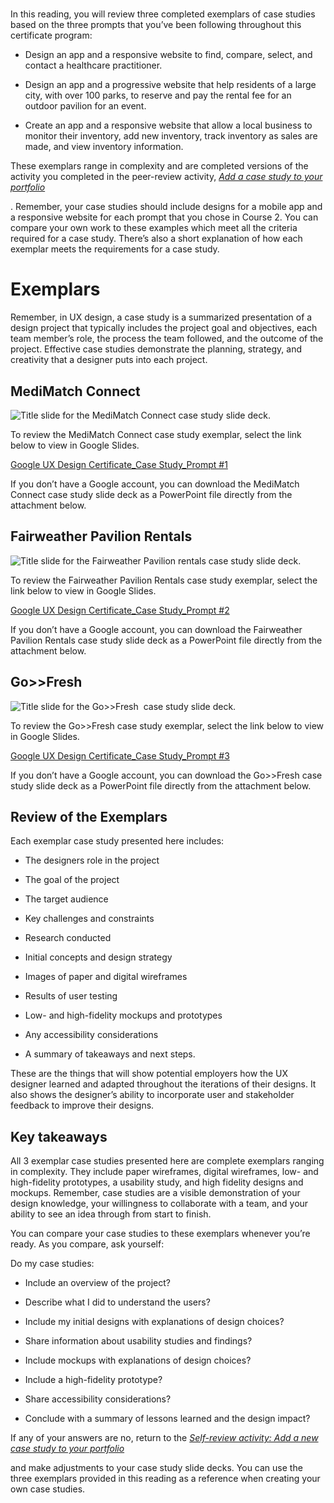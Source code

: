 # 

In this reading, you will review three completed exemplars of case studies based on the three prompts that you’ve been following throughout this certificate program: 

- Design an app and a responsive website to find, compare, select, and contact a healthcare practitioner.
    
- Design an app and a progressive website that help residents of a large city, with over 100 parks, to reserve and pay the rental fee for an outdoor pavilion for an event.
    
- Create an app and a responsive website that allow a local business to monitor their inventory, add new inventory, track inventory as sales are made, and view inventory information.
    

These exemplars range in complexity and are completed versions of the activity you completed in the peer-review activity, [_Add a case study to your portfolio_](https://www.coursera.org/learn/responsive-web-design-adobe-xd/peer/PGDTi/activity-add-a-case-study-to-your-portfolio)

. Remember, your case studies should include designs for a mobile app and a responsive website for each prompt that you chose in Course 2. You can compare your own work to these examples which meet all the criteria required for a case study. There’s also a short explanation of how each exemplar meets the requirements for a case study. 

# **Exemplars**

Remember, in UX design, a case study is a summarized presentation of a design project that typically includes the project goal and objectives, each team member’s role, the process the team followed, and the outcome of the project. Effective case studies demonstrate the planning, strategy, and creativity that a designer puts into each project. 

## **MediMatch Connect**

![Title slide for the MediMatch Connect case study slide deck.](https://d3c33hcgiwev3.cloudfront.net/imageAssetProxy.v1/peJuRDeASIeYz-ztRAXW_g_3bcb21eddca14147bb15533f45f862f1_HbRz3PbxWk_lk_6e9-ZIEao-hHwR1_IqaKHYGoon9_pY4e4_VxjobWOEF9iMh1QxKoI-r0kH2RgW9qKGLzh-9QTfn9RfErV80urXVaRfnj8Cm26BlyWVrTfDsAWzhNZBNY46rDXqmfkq5YuyO3zk6Nw?expiry=1745366400000&hmac=BV7_3RQTwQtWFlIvkC_nGZUAP-rhJyxI4HJf0Wf-y-c)

To review the MediMatch Connect case study exemplar, select the link below to view in Google Slides.

[Google UX Design Certificate_Case Study_Prompt #1](https://docs.google.com/presentation/d/1S7MbACTchBFFsLb_VyrrixWsEupFEPsSDpyKx97flyU/preview#slide=id.p1)

If you don’t have a Google account, you can download the MediMatch Connect case study slide deck as a PowerPoint file directly from the attachment below.

[](https://d3c33hcgiwev3.cloudfront.net/foMMFlycQWymsPQAI6m93Q_5fce72630e6e419eaee25d7513e54ef1_Google-UX-Design-Certificate_Case-Study_Prompt-1.pptx?Expires=1745366400&Signature=LckkAc1aBHBVfojffDJ0KFQ9qh5mu6eYLqGMI4mb2lcrWIuJTof8Tjd4p-YMB47zZCMsg-7NfkY~qcBvkymIM6epOxy6XJAWmrNq6uMOtJU7Rk9PCliAgeblstS3SOIKh1cuI82GRI4dMm1FUrxTukMKfUI98r8vEEi1KX2uR6Y_&Key-Pair-Id=APKAJLTNE6QMUY6HBC5A)

## **Fairweather Pavilion Rentals**

![Title slide for the Fairweather Pavilion rentals case study slide deck.](https://d3c33hcgiwev3.cloudfront.net/imageAssetProxy.v1/WqINjMM-QKa9RFRjjJfCYw_58964d2eeb41432294c8c9f856c632f1_jPxU6tux7wD9iHN-K2Znm1FWkAMbaJ6JdzRtxwG-QKUBYEm1wUIprZ0u68Dscenq-KFA1-NsJbRD_5W-7igEEU9nLqhR6LGM6kEfZfCI13r46fvkiHZr5lk3dB-XgSJ5tG0Rbx6Zp5uY_MjlB2yryME?expiry=1745366400000&hmac=TWkLGjFzoLsZtoUpYykgD_-wDXKIaD8le2Tqzq7R6aM)

To review the Fairweather Pavilion Rentals case study exemplar, select the link below to view in Google Slides.

[Google UX Design Certificate_Case Study_Prompt #2](https://docs.google.com/presentation/d/1C7wlkydYe53vlfT6aI4ih9bhAZMac-oPeevUzqqnrDk/preview#slide=id.p1)

If you don’t have a Google account, you can download the Fairweather Pavilion Rentals case study slide deck as a PowerPoint file directly from the attachment below.

[](https://d3c33hcgiwev3.cloudfront.net/TVN4Mm63QsK90vePF2nL3Q_a554be2c9ba244b8a29e29c3ccd658f1_Google-UX-Design-Certificate_Case-Study_Prompt-2.pptx?Expires=1745366400&Signature=kIHnQ9hRzD5UPWaDI6wtzjVCSXzWvgAzSWhxDrBo6Jwp1SPRw8Lmbd6GRYgXKHpIffyGueYuGQQoz6Vt5TMoBjLxCh6ad6dlvxJrNHdRra2X76bXweg3LpyjdKsufLRFZ96vGEbG~0849WqZgm~OEEN62LCnvdsuf0IAJ6Iiqy0_&Key-Pair-Id=APKAJLTNE6QMUY6HBC5A)

## **Go>>Fresh**

![Title slide for the Go>>Fresh  case study slide deck.](https://d3c33hcgiwev3.cloudfront.net/imageAssetProxy.v1/nRw_BxpPRLigmSaReeFxqA_951ddfc7e4f44beea2533d2a35726ff1_e0nxkgFysN73znuj-b9HASbZjnr0u2Ne_OoVY14EDwS_on1AjPO60h-pDNVoh0UeeZmoY4OtFDQyZr1hILVJpo0t_MHIX9RuYwxxPmff56kuyMLPzuVjEU61DzNs2AVaR8e3L1az_524LatfrBAI_SQ?expiry=1745366400000&hmac=s4j9PO59dY3eOqH7FaTIrRolVIbdhx6Xcro_PYDBZ2I)

To review the Go>>Fresh case study exemplar, select the link below to view in Google Slides.

[Google UX Design Certificate_Case Study_Prompt #3](https://docs.google.com/presentation/d/1-2AeSrd-vLnN_wZQJL6sbpOe1vPPHRdm8uu-phbjiJ0/preview#slide=id.p1)

If you don’t have a Google account, you can download the Go>>Fresh case study slide deck as a PowerPoint file directly from the attachment below.

[](https://d3c33hcgiwev3.cloudfront.net/tMtXlC0wRbC3lr3pxU7MdQ_c9ba471f7c5948a68b32e5f31f94e4f1_Google-UX-Design-Certificate_Case-Study_Prompt-3.pptx?Expires=1745366400&Signature=ksx0ztpFoHShPMkP-Qcw41vZOQS9Kl3bNVVCxiTgnSMQ7D8SpFpghbsNbc8PgwhujXh0imgNNaQQZAQykjxB8jQo9CjXG3dXAuzBqIHgD~TrX0aFiQO~N5DPQ4SApXV~JXc3s6W0ZSWhoJlg3jAdso59X6P8FaI-uF6cDNU~Ubs_&Key-Pair-Id=APKAJLTNE6QMUY6HBC5A)

## **Review of the Exemplars**

Each exemplar case study presented here includes: 

- The designers role in the project
    
- The goal of the project
    
- The target audience
    
- Key challenges and constraints
    
- Research conducted
    
- Initial concepts and design strategy
    
- Images of paper and digital wireframes
    
- Results of user testing
    
- Low- and high-fidelity mockups and prototypes
    
- Any accessibility considerations
    
- A summary of takeaways and next steps. 
    

These are the things that will show potential employers how the UX designer learned and adapted throughout the iterations of their designs. It also shows the designer’s ability to incorporate user and stakeholder feedback to improve their designs. 

## **Key takeaways**

All 3 exemplar case studies presented here are complete exemplars ranging in complexity. They include paper wireframes, digital wireframes, low- and high-fidelity prototypes, a usability study, and high fidelity designs and mockups. Remember, case studies are a visible demonstration of your design knowledge, your willingness to collaborate with a team, and your ability to see an idea through from start to finish.

You can compare your case studies to these exemplars whenever you’re ready. As you compare, ask yourself:

Do my case studies:

- Include an overview of the project?
    
- Describe what I did to understand the users?
    
- Include my initial designs with explanations of design choices?
    
- Share information about usability studies and findings?
    
- Include mockups with explanations of design choices?
    
- Include a high-fidelity prototype?
    
- Share accessibility considerations?
    
- Conclude with a summary of lessons learned and the design impact?
    

If any of your answers are no, return to the [_Self-review activity: Add a new case study to your portfolio_](https://www.coursera.org/learn/responsive-web-design-adobe-xd/peer/PGDTi/activity-add-a-case-study-to-your-portfolio)

and make adjustments to your case study slide decks. You can use the three exemplars provided in this reading as a reference when creating your own case studies.